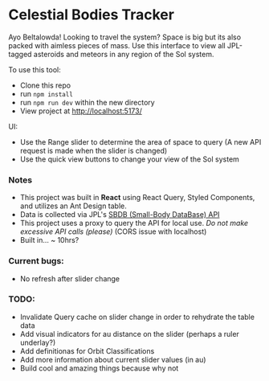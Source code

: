 # Celestial Bodies Tracker

Ayo Beltalowda!
Looking to travel the system? Space is big but its also packed with aimless pieces of mass. Use this interface to view all JPL-tagged asteroids and meteors in any region of the Sol system.

To use this tool:

- Clone this repo
- run `npm install`
- run `npm run dev` within the new directory
- View project at [http://localhost:5173/](http://localhost:5173/)

UI:

- Use the Range slider to determine the area of space to query (A new API request is made when the slider is changed)
- Use the quick view buttons to change your view of the Sol system

### Notes

- This project was built in **React** using React Query, Styled Components, and utilizes an Ant Design table.
- Data is collected via JPL's [SBDB (Small-Body DataBase) API](https://ssd-api.jpl.nasa.gov/doc/sbdb.html)
- This project uses a proxy to query the API for local use. _Do not make excessive API calls (please)_ (CORS issue with localhost)
- Built in... ~ 10hrs?

### Current bugs:

- No refresh after slider change

### TODO:

- Invalidate Query cache on slider change in order to rehydrate the table data
- Add visual indicators for au distance on the slider (perhaps a ruler underlay?)
- Add definitionas for Orbit Classifications
- Add more information about current slider values (in au)
- Build cool and amazing things because why not
